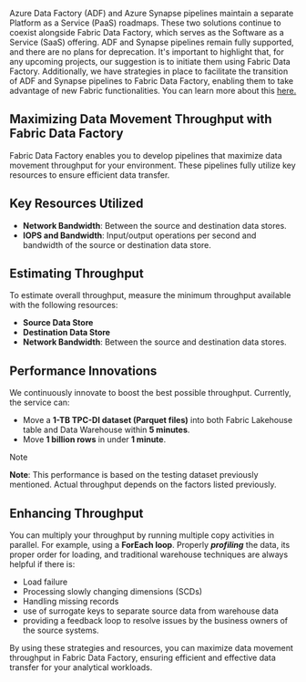 Azure Data Factory (ADF) and Azure Synapse pipelines maintain a separate Platform as a Service (PaaS) roadmaps. These two solutions continue to coexist alongside Fabric Data Factory, which serves as the Software as a Service (SaaS) offering. ADF and Synapse pipelines remain fully supported, and there are no plans for deprecation. It's important to highlight that, for any upcoming projects, our suggestion is to initiate them using Fabric Data Factory. Additionally, we have strategies in place to facilitate the transition of ADF and Synapse pipelines to Fabric Data Factory, enabling them to take advantage of new Fabric functionalities. You can learn more about this [here.](https://learn.microsoft.com/fabric/data-factory/upgrade-paths#migrate-from-azure-data-factory-adf)

## Maximizing Data Movement Throughput with Fabric Data Factory

Fabric Data Factory enables you to develop pipelines that maximize data movement throughput for your environment. These pipelines fully utilize key resources to ensure efficient data transfer.

## Key Resources Utilized

- **Network Bandwidth**: Between the source and destination data stores.
- **IOPS and Bandwidth**: Input/output operations per second and bandwidth of the source or destination data store.

## Estimating Throughput

To estimate overall throughput, measure the minimum throughput available with the following resources:

- **Source Data Store**
- **Destination Data Store**
- **Network Bandwidth**: Between the source and destination data stores.

## Performance Innovations

We continuously innovate to boost the best possible throughput. Currently, the service can:

- Move a **1-TB TPC-DI dataset (Parquet files)** into both Fabric Lakehouse table and Data Warehouse within **5 minutes**.
- Move **1 billion rows** in under **1 minute**.

> [!NOTE]
> **Note**: This performance is based on the testing dataset previously mentioned. Actual throughput depends on the factors listed previously.

## Enhancing Throughput

You can multiply your throughput by running multiple copy activities in parallel. For example, using a **ForEach loop**. Properly ***profiling*** the data, its proper order for loading, and traditional warehouse techniques are always helpful if there is:

- Load failure
- Processing slowly changing dimensions (SCDs)
- Handling missing records
- use of surrogate keys to separate source data from warehouse data
- providing a feedback loop to resolve issues by the business owners of the source systems.

By using these strategies and resources, you can maximize data movement throughput in Fabric Data Factory, ensuring efficient and effective data transfer for your analytical workloads.
